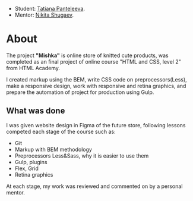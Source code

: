 - Student: [Tatiana Panteleeva](https://up.htmlacademy.ru/adaptive/20/user/974703).
- Mentor: [Nikita Shugaev](https://htmlacademy.ru/profile/humizi).

# About

The project **"Mishka"** is online store of knitted cute products, was completed as an final project of online course "HTML and CSS, level 2" from HTML Academy.

I created markup using the BEM, write CSS code on preprocessors(Less), make a responsive design, work with responsive and retina graphics, and prepare the automation of project for production using Gulp.

## What was done

I was given website design in Figma of the future store, following lessons competed each stage of the course such as:

- Git
- Markup with BEM methodology
- Preprocessors Less&Sass, why it is easier to use them
- Gulp, plugins
- Flex, Grid
- Retina graphics

At each stage, my work was reviewed and commented on by a personal mentor.
